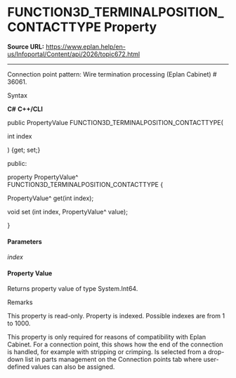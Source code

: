 # FUNCTION3D_TERMINALPOSITION_CONTACTTYPE Property

**Source URL:** https://www.eplan.help/en-us/Infoportal/Content/api/2026/topic672.html

---

Connection point pattern: Wire termination processing (Eplan Cabinet) # 36061.

Syntax

**C#**
**C++/CLI**


public PropertyValue FUNCTION3D_TERMINALPOSITION_CONTACTTYPE( 

   int index

) {get; set;}

public:

property PropertyValue^ FUNCTION3D_TERMINALPOSITION_CONTACTTYPE {

   PropertyValue^ get(int index);

   void set (int index, PropertyValue^ value);

}


#### Parameters

*index*

#### Property Value

Returns property value of type System.Int64.

Remarks

This property is read-only. Property is indexed. Possible indexes are from 1 to 1000.

This property is only required for reasons of compatibility with Eplan Cabinet. For a connection point, this shows how the end of the connection is handled, for example with stripping or crimping. Is selected from a drop-down list in parts management on the Connection points tab where user-defined values can also be assigned.

